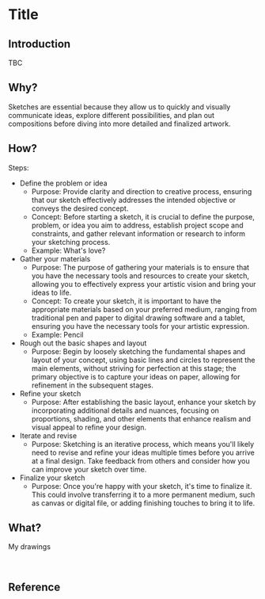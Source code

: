 # Title

## Introduction

TBC

## Why?

Sketches are essential because they allow us to quickly and visually communicate ideas, explore different possibilities, and plan out compositions before diving into more detailed and finalized artwork.

## How?

Steps:
* Define the problem or idea
  * Purpose: Provide clarity and direction to creative process, ensuring that our sketch effectively addresses the intended objective or conveys the desired concept.
  * Concept: Before starting a sketch, it is crucial to define the purpose, problem, or idea you aim to address, establish project scope and constraints, and gather relevant information or research to inform your sketching process.
  * Example: What's love?
* Gather your materials
  * Purpose: The purpose of gathering your materials is to ensure that you have the necessary tools and resources to create your sketch, allowing you to effectively express your artistic vision and bring your ideas to life.
  * Concept: To create your sketch, it is important to have the appropriate materials based on your preferred medium, ranging from traditional pen and paper to digital drawing software and a tablet, ensuring you have the necessary tools for your artistic expression.
  * Example: Pencil
* Rough out the basic shapes and layout
  * Purpose: Begin by loosely sketching the fundamental shapes and layout of your concept, using basic lines and circles to represent the main elements, without striving for perfection at this stage; the primary objective is to capture your ideas on paper, allowing for refinement in the subsequent stages.
* Refine your sketch
  * Purpose: After establishing the basic layout, enhance your sketch by incorporating additional details and nuances, focusing on proportions, shading, and other elements that enhance realism and visual appeal to refine your design.
* Iterate and revise
  * Purpose: Sketching is an iterative process, which means you'll likely need to revise and refine your ideas multiple times before you arrive at a final design. Take feedback from others and consider how you can improve your sketch over time.
* Finalize your sketch
  * Purpose: Once you're happy with your sketch, it's time to finalize it. This could involve transferring it to a more permanent medium, such as canvas or digital file, or adding finishing touches to bring it to life.

## What?

My drawings

<img src="{{site.baseurl}}/assets/img/pot_and_fruit.png" alt="">

<img src="{{site.baseurl}}/assets/img/cups.png" alt="">

<img src="{{site.baseurl}}/assets/img/fruits_and_bowl.png" alt="">

<img src="{{site.baseurl}}/assets/img/cat.png" alt="">

## Reference
